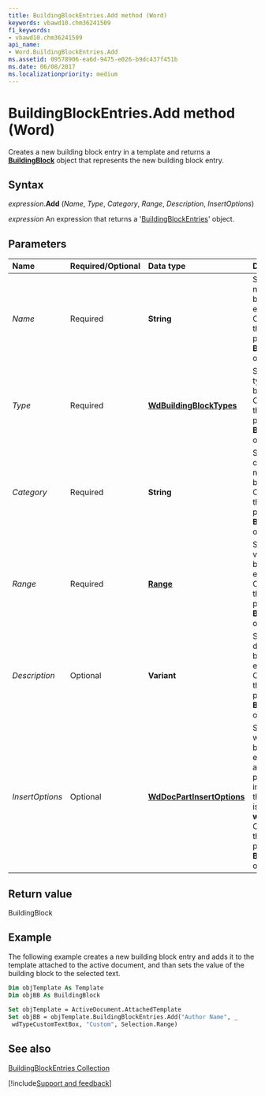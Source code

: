 ```yaml
---
title: BuildingBlockEntries.Add method (Word)
keywords: vbawd10.chm36241509
f1_keywords:
- vbawd10.chm36241509
api_name:
- Word.BuildingBlockEntries.Add
ms.assetid: 09578906-ea6d-9475-e026-b9dc437f451b
ms.date: 06/08/2017
ms.localizationpriority: medium
---
```



# BuildingBlockEntries.Add method (Word)

Creates a new building block entry in a template and returns a **[BuildingBlock](Word.BuildingBlock.md)** object that represents the new building block entry.


## Syntax

_expression_.**Add** (_Name_, _Type_, _Category_, _Range_, _Description_, _InsertOptions_)

 _expression_ An expression that returns a '[BuildingBlockEntries](Word.BuildingBlockEntries.md)' object.


## Parameters



|Name|Required/Optional|Data type|Description|
|:-----|:-----|:-----|:-----|
| _Name_|Required| **String**|Specifies the name of the building block entry. Corresponds to the **[Name](Word.BuildingBlock.Name.md)** property of the **BuildingBlock** object.|
| _Type_|Required| **[WdBuildingBlockTypes](Word.WdBuildingBlockTypes.md)**|Specifies the type of building block to create. Corresponds to the **[Type](Word.BuildingBlock.Type.md)** property of the **BuildingBlock** object.|
| _Category_|Required| **String**|Specifies the category of the new building block entry. Corresponds to the **[Category](Word.BuildingBlock.Category.md)** property of the **BuildingBlock** object.|
| _Range_|Required| **[Range](Word.Range.md)**|Specifies the value of the buildling block entry. Corresponds to the **[Value](Word.BuildingBlock.Value.md)** property of the **BuildingBlock** object.|
| _Description_|Optional| **Variant**|Specifies the description of the buildling block entry. Corresponds to the **[Description](Word.BuildingBlock.Description.md)** property of the **BuildingBlock** object.|
| _InsertOptions_|Optional| **[WdDocPartInsertOptions](Word.WdDocPartInsertOptions.md)**|Specifies whether the building block entry is inserted as a page, a paragraph, or inline. If omitted, the default value is **wdInsertContent**. Corresponds to the **[InsertOptions](Word.BuildingBlock.InsertOptions.md)** property for the **BuildingBlock** object.|

## Return value

BuildingBlock


## Example

The following example creates a new building block entry and adds it to the template attached to the active document, and than sets the value of the building block to the selected text.


```vb
Dim objTemplate As Template 
Dim objBB As BuildingBlock 
 
Set objTemplate = ActiveDocument.AttachedTemplate 
Set objBB = objTemplate.BuildingBlockEntries.Add("Author Name", _ 
 wdTypeCustomTextBox, "Custom", Selection.Range)
```


## See also


[BuildingBlockEntries Collection](Word.BuildingBlockEntries.md)

[!include[Support and feedback](~/includes/feedback-boilerplate.md)]